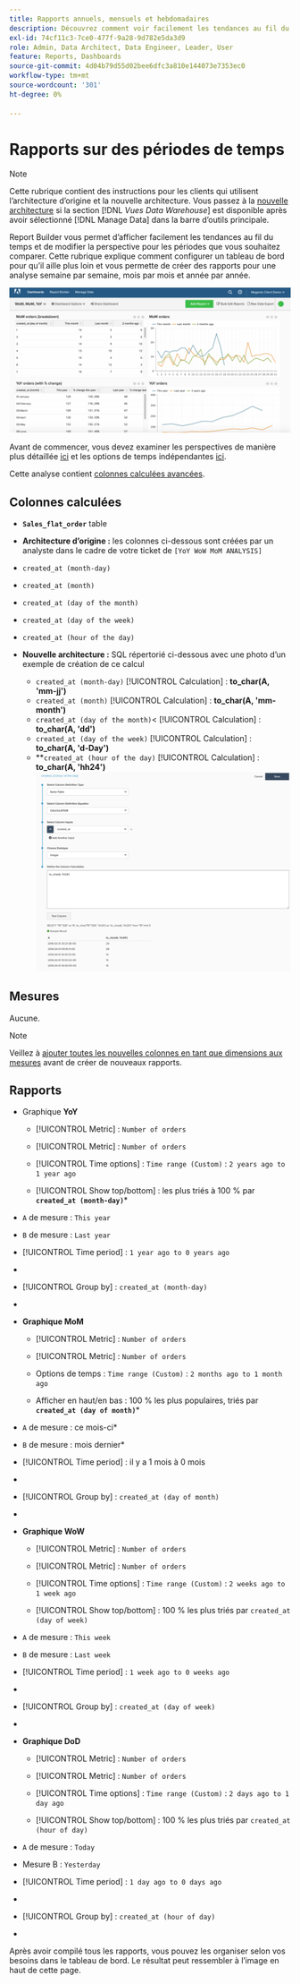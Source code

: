 ```yaml
---
title: Rapports annuels, mensuels et hebdomadaires
description: Découvrez comment voir facilement les tendances au fil du temps et changer de perspective pour les périodes que vous souhaitez comparer.
exl-id: 74cf11c3-7ce0-477f-9a28-9d782e5da3d9
role: Admin, Data Architect, Data Engineer, Leader, User
feature: Reports, Dashboards
source-git-commit: 4d04b79d55d02bee6dfc3a810e144073e7353ec0
workflow-type: tm+mt
source-wordcount: '301'
ht-degree: 0%

---
```


# Rapports sur des périodes de temps

>[!NOTE]
>
>Cette rubrique contient des instructions pour les clients qui utilisent l’architecture d’origine et la nouvelle architecture. Vous passez à la [nouvelle architecture](../../administrator/account-management/new-architecture.md) si la section [!DNL _Vues Data Warehouse_] est disponible après avoir sélectionné [!DNL Manage Data] dans la barre d’outils principale.

Report Builder vous permet d’afficher facilement les tendances au fil du temps et de modifier la perspective pour les périodes que vous souhaitez comparer. Cette rubrique explique comment configurer un tableau de bord pour qu’il aille plus loin et vous permette de créer des rapports pour une analyse semaine par semaine, mois par mois et année par année.

![Tableau de bord présentant des comparaisons semaine par semaine, mois par mois et année par année](../../assets/Wow__mom__yoy.png)

Avant de commencer, vous devez examiner les perspectives de manière plus détaillée [ici](../../tutorials/using-visual-report-builder.md) et les options de temps indépendantes [ici](../../tutorials/time-options-visual-rpt-bldr.md).

Cette analyse contient [colonnes calculées avancées](../data-warehouse-mgr/adv-calc-columns.md).

## Colonnes calculées

* **`Sales_flat_order`** table
* **Architecture d’origine :** les colonnes ci-dessous sont créées par un analyste dans le cadre de votre ticket de `[YoY WoW MoM ANALYSIS]`
* `created_at (month-day)`
* `created_at (month)`
* `created_at (day of the month)`
* `created_at (day of the week)`
* `created_at (hour of the day)`

* **Nouvelle architecture :** SQL répertorié ci-dessous avec une photo d’un exemple de création de ce calcul
   * `created_at (month-day)` [!UICONTROL Calculation] : **to_char(A, &#39;mm-jj&#39;)**
   * `created_at (month)` [!UICONTROL Calculation] : **to_char(A, &#39;mm-month&#39;)**
   * `created_at (day of the month)`&lt; [!UICONTROL Calculation] : **to_char(A, &#39;dd&#39;)**
   * `created_at (day of the week)` [!UICONTROL Calculation] : **to_char(A, &#39;d-Day&#39;)**
   * **`created_at (hour of the day)` [!UICONTROL Calculation] : **to_char(A, &#39;hh24&#39;)**
     ![Créer une interface de colonnes calculées dans Data Warehouse Manager](../../assets/new-arch-create-calc.png)

## Mesures

Aucune.

>[!NOTE]
>
>Veillez à [ajouter toutes les nouvelles colonnes en tant que dimensions aux mesures](../data-warehouse-mgr/manage-data-dimensions-metrics.md) avant de créer de nouveaux rapports.

## Rapports

* Graphique **YoY**
   * [!UICONTROL Metric] : `Number of orders`

   * [!UICONTROL Metric] : `Number of orders`
   * [!UICONTROL Time options] : `Time range (Custom)` : `2 years ago to 1 year ago`

   * [!UICONTROL Show top/bottom] : les plus triés à 100 % par **`created_at (month-day)`***

* `A` de mesure : `This year`
* `B` de mesure : `Last year`
* [!UICONTROL Time period] : `1 year ago to 0 years ago`
* 
  [!UICONTROL Interval]: `None`
* [!UICONTROL Group by] : `created_at (month-day)`
* 
  [!UICONTROL Chart Type]: `Line`

* **Graphique MoM**
   * [!UICONTROL Metric] : `Number of orders`

   * [!UICONTROL Metric] : `Number of orders`
   * Options de temps : `Time range (Custom)` : `2 months ago to 1 month ago`

   * Afficher en haut/en bas : 100 % les plus populaires, triés par **`created_at (day of month)`***

* `A` de mesure : ce mois-ci*
* `B` de mesure : mois dernier*
* [!UICONTROL Time period] : il y a 1 mois à 0 mois
* 
  [!UICONTROL Interval]: None
* [!UICONTROL Group by] : `created_at (day of month)`
* 
  [!UICONTROL Chart Type]: Line

* **Graphique WoW**
   * [!UICONTROL Metric] : `Number of orders`

   * [!UICONTROL Metric] : `Number of orders`
   * [!UICONTROL Time options] : `Time range (Custom)` : `2 weeks ago to 1 week ago`

   * [!UICONTROL Show top/bottom] : 100 % les plus triés par `created_at (day of week)`

* `A` de mesure : `This week`
* `B` de mesure : `Last week`
* [!UICONTROL Time period] : `1 week ago to 0 weeks ago`
* 
  [!UICONTROL Interval]: `None`
* [!UICONTROL Group by] : `created_at (day of week)`
* 
  [!UICONTROL Chart Type]: `Line`

* **Graphique DoD**
   * [!UICONTROL Metric] : `Number of orders`

   * [!UICONTROL Metric] : `Number of orders`
   * [!UICONTROL Time options] : `Time range (Custom)` : `2 days ago to 1 day ago`

   * [!UICONTROL Show top/bottom] : 100 % les plus triés par `created_at (hour of day)`

* `A` de mesure : `Today`
* Mesure B : `Yesterday`
* [!UICONTROL Time period] : `1 day ago to 0 days ago`
* 
  [!UICONTROL Interval]: `None`
* [!UICONTROL Group by] : `created_at (hour of day)`
* 
  [!UICONTROL Chart Type]: `Line`

Après avoir compilé tous les rapports, vous pouvez les organiser selon vos besoins dans le tableau de bord. Le résultat peut ressembler à l’image en haut de cette page.
